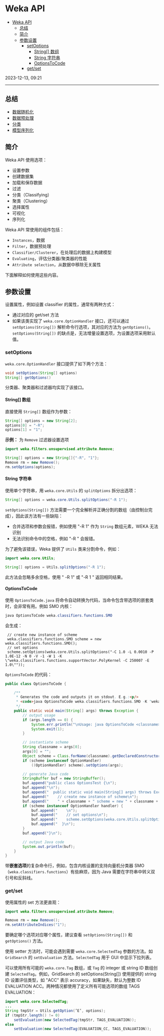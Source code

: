 # Weka API
- [Weka API](#weka-api)
  - [总结](#总结)
  - [简介](#简介)
  - [参数设置](#参数设置)
    - [setOptions](#setoptions)
      - [String\[\] 数组](#string-数组)
      - [String 字符串](#string-字符串)
      - [OptionsToCode](#optionstocode)
    - [get/set](#getset)

2023-12-13, 09:21
****

## 总结

- [数据随机化](data_randomizing.md)
- [数据预处理](data_filter.md)
- [分类](classification.md)
- [模型序列化](serialization.md)

## 简介

Weka API 使用选项：

- 设置参数
- 创建数据集
- 加载和保存数据
- 过滤
- 分类（Classifying）
- 聚类（Clustering）
- 选择属性
- 可视化
- 序列化

Weka API 常使用的组件包括：
- `Instances`，数据
- `Filter`，数据预处理
- `Classifier/Clusterer`，在处理后的数据上构建模型
- `Evaluating`，评估分类器/聚类器的性能
- `Attribute selection`，从数据中移除无关属性

下面解释如何使用这些内容。

## 参数设置

设置属性，例如设置 classifier 的属性，通常有两种方式：

- 通过对应的 get/set 方法
- 如果该类实现了 `weka.core.OptionHandler` 接口，还可以通过 `setOptions(String[])` 解析命令行选项，其对应的方法为 `getOptions()`。`setOptions(String[])` 的缺点是，无法增量设置选项，为设置选项采用默认值。

### setOptions

`weka.core.OptionHandler` 接口提供了如下两个方法：

```java
void setOptions(String[] options)
String[] getOptions()
```

分类器、聚类器和过滤器均实现了该接口。

#### String[] 数组

直接使用 `String[]` 数组作为参数：

```java
String[] options = new String[2];
options[0] = "-R";
options[1] = "1";
```

**示例：** 为 `Remove` 过滤器设置选项

```java
import weka.filters.unsupervised.attribute.Remove;

String[] options = new String[]{"-R", "1"};
Remove rm = new Remove();
rm.setOptions(options);
```

#### String 字符串

使用单个字符串，用 `weka.core.Utils` 的 `splitOptions` 拆分出选项：

```java
String[] options = weka.core.Utils.splitOptions("-R 1");
```

`setOptions(String[])` 方法需要一个完全解析并正确分割的数组（由控制台完成），因此该方法有一些缺陷：

- 合并选项和参数会报错，例如使用 "-R 1" 作为 `String` 数组元素，WEKA 无法识别
- 无法识别命令中的空格，例如 "-R " 会报错。

为了避免该错误，Weka 提供了 `Utils` 类来分割命令，例如：

```java
import weka.core.Utils;

String[] options = Utils.splitOptions("-R 1");
```

此方法会忽略多余空格，使用 " -R 1" 或 "-R 1 " 返回相同结果。

#### OptionsToCode

使用 `OptionsToCode.java` 将命令自动转换为代码，当命令包含带选项的嵌套类时，会非常有用。例如 SMO 内核：

```java
java OptionsToCode weka.classifiers.functions.SMO
```

会生成：

```
 // create new instance of scheme
 weka.classifiers.functions.SMO scheme = new weka.classifiers.functions.SMO();
 // set options
 scheme.setOptions(weka.core.Utils.splitOptions("-C 1.0 -L 0.0010 -P 1.0E-12 -N 0 -V -1 -W 1 -K \"weka.classifiers.functions.supportVector.PolyKernel -C 250007 -E 1.0\""));
```

`OptionsToCode` 的代码：

```java
public class OptionsToCode {

    /**
     * Generates the code and outputs it on stdout. E.g.:<p/>
     * <code>java OptionsToCode weka.classifiers.functions.SMO -K "weka.classifiers.functions.supportVector.RBFKernel" &gt; OptionsTest.java</code>
     */
    public static void main(String[] args) throws Exception {
        // output usage
        if (args.length == 0) {
            System.err.println("\nUsage: java OptionsToCode <classname> [options] > OptionsTest.java\n");
            System.exit(1);
        }

        // instantiate scheme
        String classname = args[0];
        args[0] = "";
        Object scheme = Class.forName(classname).getDeclaredConstructor().newInstance();
        if (scheme instanceof OptionHandler)
            ((OptionHandler) scheme).setOptions(args);

        // generate Java code
        StringBuffer buf = new StringBuffer();
        buf.append("public class OptionsTest {\n");
        buf.append("\n");
        buf.append("  public static void main(String[] args) throws Exception {\n");
        buf.append("    // create new instance of scheme\n");
        buf.append("    " + classname + " scheme = new " + classname + "();\n");
        if (scheme instanceof OptionHandler handler) {
            buf.append("    \n");
            buf.append("    // set options\n");
            buf.append("    scheme.setOptions(weka.core.Utils.splitOptions(\"" + Utils.backQuoteChars(Utils.joinOptions(handler.getOptions())) + "\"));\n");
            buf.append("  }\n");
        }
        buf.append("}\n");

        // output Java code
        System.out.println(buf);
    }
}
```

带**嵌套选项**的复杂命令行，例如，包含内核设置的支持向量机分类器 SMO（`weka.classifiers.functions`）有些麻烦，因为 Java 需要在字符串中转义双引号和反斜线。

### get/set

使用属性的 set 方法更直观：

```java
import weka.filters.unsupervised.attribute.Remove;

Remove rm = new Remove();
rm.setAttributeIndices("1");
```

要确定哪个选项对应哪个属性，建议查看 `setOptions(String[])` 和 `getOptions()` 方法。

使用 setter 方法时，可能会遇到需要 `weka.core.SelectedTag` 参数的方法。如 `GridSearch` 的 `setEvaluation` 方法。`SelectedTag` 用于 GUI 中显示下拉列表。

可以使用所有可能的 `weka.core.Tag` 数组，或 `Tag` 的 integer 或 string ID 数组创建 `SelectedTag`。例如，GridSearch 的 setOptions(String[]) 使用提供的 string ID 设置评估类型，如 "ACC" 表示 accuracy，如果缺失，默认为整数 ID EVALUATION ACC。两种情况都使用了定义所有可能选项的数组 TAGS EVALUATION：

```java
import weka.core.SelectedTag;
...
String tmpStr = Utils.getOption(’E’, options);
if (tmpStr.length() != 0)
    setEvaluation(new SelectedTag(tmpStr, TAGS_EVALUATION));
else
    setEvaluation(new SelectedTag(EVALUATION_CC, TAGS_EVALUATION));
```
